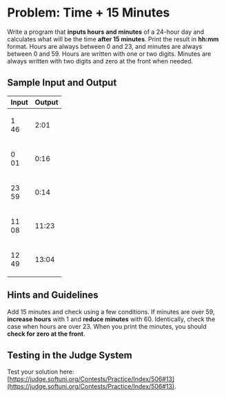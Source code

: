 # Problem: Time + 15 Minutes

Write a program that **inputs hours and minutes** of a 24-hour day and calculates what will be the time **after 15 minutes**. Print the result in **hh:mm** format. Hours are always between 0 and 23, and minutes are always between 0 and 59. Hours are written with one or two digits. Minutes are always written with two digits and zero at the front when needed.

## Sample Input and Output

| Input           | Output |
| --------------- | ------ |
| <p>1<br>46</p>  | 2:01   |
| <p>0<br>01</p>  | 0:16   |
| <p>23<br>59</p> | 0:14   |
| <p>11<br>08</p> | 11:23  |
| <p>12<br>49</p> | 13:04  |

## Hints and Guidelines

Add 15 minutes and check using a few conditions. If minutes are over 59, **increase hours** with 1 and **reduce minutes** with 60. Identically, check the case when hours are over 23. When you print the minutes, you should **check for zero at the front**.

## Testing in the Judge System

Test your solution here: [https://judge.softuni.org/Contests/Practice/Index/506#13](https://judge.softuni.org/Contests/Practice/Index/506#13).
